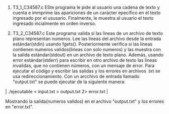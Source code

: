 1. T3_1_C34587.c
ESte programa le pide al usuario una cadena de texto y cuenta e immprime las apariciones de un carácter epecífico en el texto ingresado por el ususario. Finalmente, le muestra al usuario el texto ingresado incialmente en orden inverso. 

2. T3_2_C34587.c
Este programa valida si las lineas de un archivo de texto plano representan numeros. 
Lee las lineas del archivo desde la entrada estándar(stdin) usando fgets(). Posteriormente verifica si las lineas contienen numeros validos(lineas con solo numeros) y las muestra con la salida estándar(stdout) en un archivo de texto plano.
Además, usando error estándar(stderr) para escribir en otro archivo de texto las lineas invalidas, que no contienen números, con un mensaje de error. 
Para ejecutar el código y escribir las salidas y los errores en archivos .txt se usa redireccionamiento. Con un arcchivo de entrada llamado "output.txt" se puede ejecutar de la siguiente manera: 

| ./ejecutable < input.txt > output.txt 2> error.txt |

Mostrando la salida(numeros validos) en el archivo "output.txt" y los errores en "error.txt". 